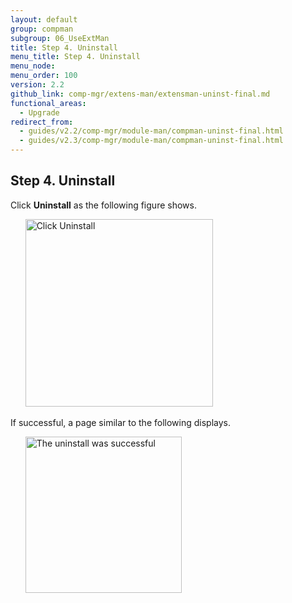```yaml
---
layout: default
group: compman
subgroup: 06_UseExtMan
title: Step 4. Uninstall
menu_title: Step 4. Uninstall
menu_node:
menu_order: 100
version: 2.2
github_link: comp-mgr/extens-man/extensman-uninst-final.md
functional_areas:
  - Upgrade
redirect_from: 
  - guides/v2.2/comp-mgr/module-man/compman-uninst-final.html
  - guides/v2.3/comp-mgr/module-man/compman-uninst-final.html
---
```


## Step 4. Uninstall
Click **Uninstall** as the following figure shows.

&nbsp;&nbsp;&nbsp;&nbsp;&nbsp;&nbsp;<img src="{{ site.baseurl }}common/images/extensman_uninst2.png" width="300px" alt="Click Uninstall">

If successful, a page similar to the following displays.

&nbsp;&nbsp;&nbsp;&nbsp;&nbsp;&nbsp;<img src="{{ site.baseurl }}common/images/extensman_uninst-success.png" width="250px" alt="The uninstall was successful">
